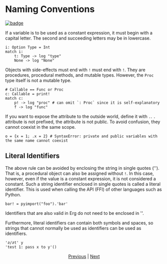 # Naming Conventions

[![badge](https://img.shields.io/endpoint.svg?url=https%3A%2F%2Fgezf7g7pd5.execute-api.ap-northeast-1.amazonaws.com%2Fdefault%2Fsource_up_to_date%3Fowner%3Derg-lang%26repos%3Derg%26ref%3Dmain%26path%3Ddoc/EN/syntax/20_naming_rule.md%26commit_hash%3D6dc8c5015b6120497a26d80eaef65d23eb2bee2a)
](https://gezf7g7pd5.execute-api.ap-northeast-1.amazonaws.com/default/source_up_to_date?owner=erg-lang&repos=erg&ref=main&path=doc/EN/syntax/20_naming_rule.md&commit_hash=3D6dc8c5015b6120497a26d80eaef65d23eb2bee2a)

If a variable is to be used as a constant expression, it must begin with a capital letter. The second and succeeding letters may be in lowercase.

```erg
i: Option Type = Int
match i:
    t: Type -> log "type"
    None -> log "None"
```

Objects with side-effects must end with `!` must end with `!`. They are procedures, procedural methods, and mutable types.
However, the `Proc` type itself is not a mutable type.

```erg
# Callable == Func or Proc
c: Callable = print!
match c:
    p! -> log "proc" # can omit `: Proc` since it is self-explanatory
    f -> log "func"
```

If you want to expose the attribute to the outside world, define it with `.`. `.` attribute is not prefixed, the attribute is not public. To avoid confusion, they cannot coexist in the same scope.

```erg
o = {x = 1; .x = 2} # SyntaxError: private and public variables with the same name cannot coexist
```

## Literal Identifiers

The above rule can be avoided by enclosing the string in single quotes (''). That is, a procedural object can also be assigned without `!`. In this case, however, even if the value is a constant expression, it is not considered a constant.
Such a string identifier enclosed in single quotes is called a literal identifier.
This is used when calling the API (FFI) of other languages such as Python.

```erg
bar! = pyimport("foo").'bar'
```

Identifiers that are also valid in Erg do not need to be enclosed in ''.

Furthermore, literal identifiers can contain both symbols and spaces, so strings that cannot normally be used as identifiers can be used as identifiers.

```erg
'∂/∂t' y
'test 1: pass x to y'()
```

<p align='center'>
    <a href='./19_visibility.md'>Previous</a> | <a href='./21_lambda.md'>Next</a>
</p>

